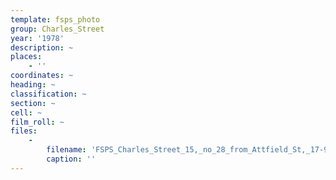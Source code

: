 ```yaml
---
template: fsps_photo
group: Charles_Street
year: '1978'
description: ~
places:
    - ''
coordinates: ~
heading: ~
classification: ~
section: ~
cell: ~
film_roll: ~
files:
    -
        filename: 'FSPS_Charles_Street_15,_no_28_from_Attfield_St,_17-9-D,_1978.png'
        caption: ''
---
```

